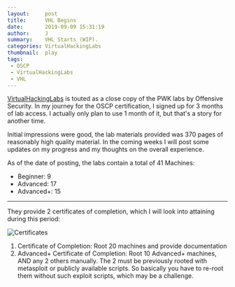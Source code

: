 ```yaml
---
layout:     post
title:      VHL Begins
date:       2019-09-09 15:31:19
author:     J
summary:    VHL Starts (WIP).
categories: VirtualHackingLabs
thumbnail:  play
tags:
 - OSCP
 - VirtualHackingLabs
 - VHL
---
```



[VirtualHackingLabs][1] is touted as a close copy of the PWK labs by Offensive Security. In my journey for the OSCP certification, I signed up for 3 months of lab access. I actually only plan to use 1 month of it, but that's a story for another time.

Initial impressions were good, the lab materials provided was 370 pages of reasonably high quality material. In the coming weeks I will post some updates on my progress and my thoughts on the overall experience.

As of the date of posting, the labs contain a total of 41 Machines:

- Beginner: 9
- Advanced: 17
- Advanced+: 15

---


They provide 2 certificates of completion, which I will look into attaining during this period:

![Certificates](https://lh3.googleusercontent.com/jW3Qz-ZCbNxKIRUd0kMQvU4M0eHl5MGWmVrdv8J0eULRHuuHZ90fTQooJp3ZP3VD6EoKFTJjqHsUtq6Bcl2cvd6kww-LinHcGpHTTwWbG9Lnru4uh5RjAskh4XjQFQgua9LMkab3mziHh3UR81VN9wBPv4UpLwFeqt7IUF-VsC4OvmiCWCI7N2E7RaCmFBZApA8H6Kmz0JVR1mxEIFHS5tawp1lxPLtJx5Rt35hquakbURsyrJvKZnBXvsDLKs0sHmaif5_N7VG0LpNCm5AD8HUzXFtIfZnsFv76eemdgX829e52uZBhqjTpb2qpgqZiRlnlRs3LT5OtBiH0bQMuyaQEaNBIgWyOgywsOKs6RSS0mJLN5bDo0I2a_Aqq9VcRpGQyJnuUsZuvthzDD5VBgpew95GXWmlrkF-WpVv5IqTtQFkuLZvzA1WqGZuQELL8mav31v7yOsRXWo48V3EMfzpPWs9ENh0ePKGqGJYl4rfHOSDOuRCiMmAtA0x2khpewoY05_WK_Pkc0L7ocWSqH6ioqKtYzB91X4bHNOnaPqfTAbzyTrG2bNtrRMwZYrXKd73M_tauZUHY-R23tGX0_5lYSaFQbMspKXmjYEFHvTIZJZj3Sr36hXMO5jzqRfnwpIgvTofc9UPGLRvvLTNaT3PBmSOjPq0uOL-yFndSjaS9YknzeKwVQJcJGK_4dD428VULJpgTFPGhKq85PmtYUDWevAyzqHAStnnMwc_aB4Fc52MP=w1167-h423-no)

1. Certificate of Completion: Root 20 machines and provide documentation
2. Advanced+ Certificate of Completion: Root 10 Advanced+ machines, AND any 2 others manually. The 2 must be previously rooted with metasploit or publicly available scripts. So basically you have to re-root them without such exploit scripts, which may be a challenge.


[1]: https://www.virtualhackinglabs.com
